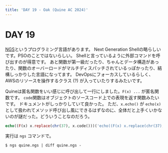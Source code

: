 ```yaml
---
title: 'DAY 19 - Oak (Quine AC 2024)'
---
```


# DAY 19

[NGS](https://ngs-lang.org)というプログラミング言語があります。
Next Generation Shellの略らしいです。PSOのことではないらしい。
Shellと言っているように外部コマンドを呼び出すのが得意です。
あと関数が第一級だったり、ちゃんとデータ構造があったり、関数のオーバーロードがマルチディスパッチされているっぽかったり、結構しっかりした言語になってます。
DevOpsにフォーカスしているらしく、AWSのリソースを操作するクラス (?) が入っていたりするみたいです。

Quineは匿名関数をいい感じに呼び出して一行にしました。`F(x) ...` が匿名関数です。
`code`関数はオブジェクトのソースコード上での表現を返す関数みたいです。
ドキュメントがしっかりしていて良かった。
ただ、`x.echo()` が `echo(x)` として扱われてメソッド呼び出し風にできるはずなのに、全体だと上手くいかないのが謎だった。どういうことなのだろう。

```php
echo((F(x) x.replace(chr(37), x.code()))('echo((F(x) x.replace(chr(37), x.code()))(%))'))
```

実行は `ngs` コマンドで。

```console
$ ngs quine.ngs | diff quine.ngs -
```
